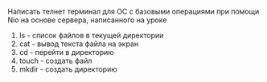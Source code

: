 Написать телнет терминал для ОС с базовыми операциями при помощи Nio на основе сервера, написанного на уроке

1. ls - список файлов в текущей директории
2. cat - вывод текста файла на экран
3. cd - перейти в директорию
4. touch - создать файл
5. mkdir - создать директорию
